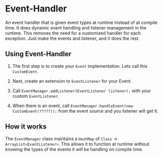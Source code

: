 # Event-Handler
An event handler that is given event types at runtime instead of at compile time. It does dynamic event handling and listener management in the runtime. This removes the need for a customized handler for each exception. Just make the events and listener, and it does the rest.

## Using Event-Handler
1. The first step is to create your `Event` implementation. Lets call this `CustomEvent`.

2. Next, create an extension to `EventListener` for your Event.

3. Call `EventManager.addListener(EventListener listener);` with your custom `EventListener`.

4. When there is an event, call `EventManager.handleEvent(new CustomEvent(?????));` from the event source and you listener will get it.

## How it works
The `EventManager` class maintains a `HashMap` of `Class` → `ArrayList<EventListener>`. This allows it to function at runtime without knowing the types of the events it will be handling on compile time.
